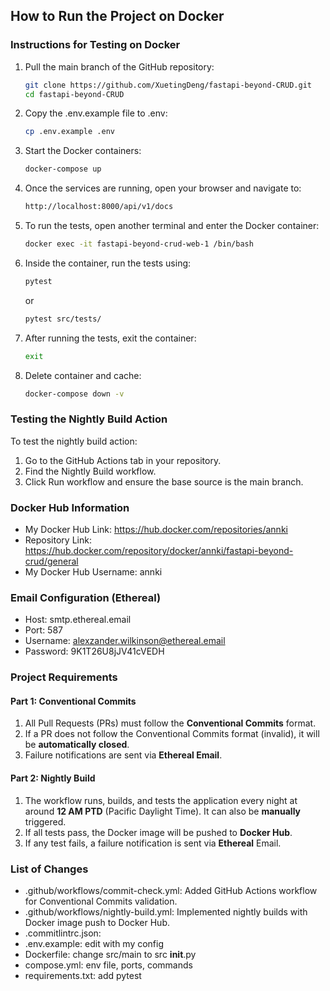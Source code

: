 ## How to Run the Project on Docker

### Instructions for Testing on Docker

1. Pull the main branch of the GitHub repository:
   ```bash
   git clone https://github.com/XuetingDeng/fastapi-beyond-CRUD.git
   cd fastapi-beyond-CRUD
   ```

2. Copy the .env.example file to .env:
   ```bash
   cp .env.example .env
   ```

3. Start the Docker containers:
   ```bash
   docker-compose up
   ```

4. Once the services are running, open your browser and navigate to:
   ```bash
   http://localhost:8000/api/v1/docs
   ```

5. To run the tests, open another terminal and enter the Docker container:
   ```bash
   docker exec -it fastapi-beyond-crud-web-1 /bin/bash
   ```

6. Inside the container, run the tests using:
   ```bash
   pytest
   ```
   or
   ```bash
   pytest src/tests/
   ```

7. After running the tests, exit the container:
   ```bash
   exit
   ```
   
8. Delete container and cache:
   ```bash
   docker-compose down -v
   ```

### Testing the Nightly Build Action
To test the nightly build action:
1. Go to the GitHub Actions tab in your repository.
2. Find the Nightly Build workflow.
3. Click Run workflow and ensure the base source is the main branch.

### Docker Hub Information
* My Docker Hub Link: https://hub.docker.com/repositories/annki
* Repository Link: https://hub.docker.com/repository/docker/annki/fastapi-beyond-crud/general
* My Docker Hub Username: annki

### Email Configuration (Ethereal)
* Host: smtp.ethereal.email
* Port: 587
* Username: alexzander.wilkinson@ethereal.email
* Password: 9K1T26U8jJV41cVEDH

### Project Requirements
#### Part 1: Conventional Commits
1. All Pull Requests (PRs) must follow the **Conventional Commits** format.
2. If a PR does not follow the Conventional Commits format (invalid), it will be **automatically closed**.
3. Failure notifications are sent via **Ethereal Email**.

#### Part 2: Nightly Build
1. The workflow runs, builds, and tests the application every night at around **12 AM PTD** (Pacific Daylight Time). It can also be **manually** triggered.
2. If all tests pass, the Docker image will be pushed to **Docker Hub**.
3. If any test fails, a failure notification is sent via **Ethereal** Email.

### List of Changes
* .github/workflows/commit-check.yml: Added GitHub Actions workflow for Conventional Commits validation.
* .github/workflows/nightly-build.yml: Implemented nightly builds with Docker image push to Docker Hub.
* .commitlintrc.json:
* .env.example: edit with my config
* Dockerfile: change src/main to src __init__.py
* compose.yml: env file, ports, commands
* requirements.txt: add pytest
